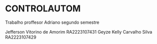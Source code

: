 # CONTROLAUTOM
Trabalho proffesor Adriano segundo semestre

Jefferson Vitorino de Amorim
RA2223107431
Geyze Kelly Carvalho Silva
RA2223107429
